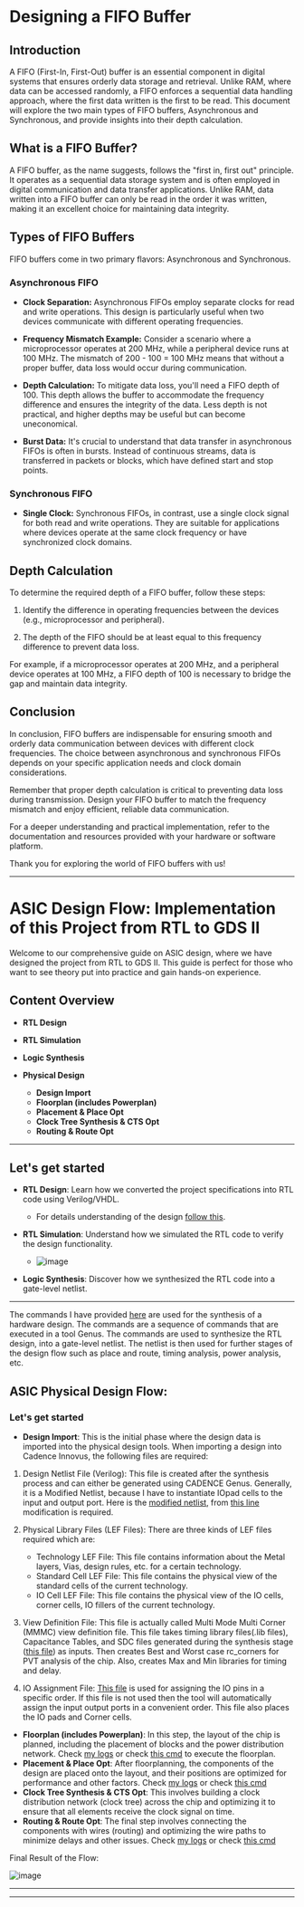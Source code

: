 # Designing a FIFO Buffer

## Introduction

A FIFO (First-In, First-Out) buffer is an essential component in digital systems that ensures orderly data storage and retrieval. Unlike RAM, where data can be accessed randomly, a FIFO enforces a sequential data handling approach, where the first data written is the first to be read. This document will explore the two main types of FIFO buffers, Asynchronous and Synchronous, and provide insights into their depth calculation.

## What is a FIFO Buffer?

A FIFO buffer, as the name suggests, follows the "first in, first out" principle. It operates as a sequential data storage system and is often employed in digital communication and data transfer applications. Unlike RAM, data written into a FIFO buffer can only be read in the order it was written, making it an excellent choice for maintaining data integrity.

## Types of FIFO Buffers

FIFO buffers come in two primary flavors: Asynchronous and Synchronous.

### Asynchronous FIFO

- **Clock Separation:** Asynchronous FIFOs employ separate clocks for read and write operations. This design is particularly useful when two devices communicate with different operating frequencies.

- **Frequency Mismatch Example:** Consider a scenario where a microprocessor operates at 200 MHz, while a peripheral device runs at 100 MHz. The mismatch of 200 - 100 = 100 MHz means that without a proper buffer, data loss would occur during communication.

- **Depth Calculation:** To mitigate data loss, you'll need a FIFO depth of 100. This depth allows the buffer to accommodate the frequency difference and ensures the integrity of the data. Less depth is not practical, and higher depths may be useful but can become uneconomical.

- **Burst Data:** It's crucial to understand that data transfer in asynchronous FIFOs is often in bursts. Instead of continuous streams, data is transferred in packets or blocks, which have defined start and stop points.

### Synchronous FIFO

- **Single Clock:** Synchronous FIFOs, in contrast, use a single clock signal for both read and write operations. They are suitable for applications where devices operate at the same clock frequency or have synchronized clock domains.

## Depth Calculation

To determine the required depth of a FIFO buffer, follow these steps:

1. Identify the difference in operating frequencies between the devices (e.g., microprocessor and peripheral).

2. The depth of the FIFO should be at least equal to this frequency difference to prevent data loss.

For example, if a microprocessor operates at 200 MHz, and a peripheral device operates at 100 MHz, a FIFO depth of 100 is necessary to bridge the gap and maintain data integrity.

## Conclusion

In conclusion, FIFO buffers are indispensable for ensuring smooth and orderly data communication between devices with different clock frequencies. The choice between asynchronous and synchronous FIFOs depends on your specific application needs and clock domain considerations.

Remember that proper depth calculation is critical to preventing data loss during transmission. Design your FIFO buffer to match the frequency mismatch and enjoy efficient, reliable data communication.

For a deeper understanding and practical implementation, refer to the documentation and resources provided with your hardware or software platform.

Thank you for exploring the world of FIFO buffers with us!

---

#  ASIC Design Flow: Implementation of this Project from RTL to GDS II

Welcome to our comprehensive guide on ASIC design, where we have designed the project from RTL to GDS II. This guide is perfect for those who want to see theory put into practice and gain hands-on experience.
## Content Overview
- **RTL Design**
- **RTL Simulation**

- **Logic Synthesis**

- **Physical Design**
  - **Design Import**
  - **Floorplan (includes Powerplan)**
  - **Placement & Place Opt**
  - **Clock Tree Synthesis & CTS Opt**
  - **Routing & Route Opt**


---

## Let's get started

- **RTL Design**: Learn how we converted the project specifications into RTL code using Verilog/VHDL.
  - For details understanding of the design [follow this](https://www.fpga4student.com/2017/01/verilog-code-for-fifo-memory.html).
- **RTL Simulation**: Understand how we simulated the RTL code to verify the design functionality.
  - ![image](https://github.com/srikanta171/Design_of_FIFO_buffer/blob/main/rtl1/Screenshot%20from%202023-12-19%2011-35-51.png)


- **Logic Synthesis**: Discover how we synthesized the RTL code into a gate-level netlist.
---
The commands I have provided [here](synthesis/scirpt_synthesis.tcl) are used for the synthesis of a hardware design. The commands are a sequence of commands that are executed in a tool Genus. The commands are used to synthesize the RTL design, into a gate-level netlist. The netlist is then used for further stages of the design flow such as place and route, timing analysis, power analysis, etc.



## ASIC Physical Design Flow:


### Let's get started

- **Design Import**: This is the initial phase where the design data is imported into the physical design tools.
When importing a design into Cadence Innovus, the following files are required:

1. Design Netlist File (Verilog): This file is created after the synthesis process and can either be generated using CADENCE Genus. Generally, it is a Modified Netlist, because I have to instantiate IOpad cells to the input and output port. Here is the [modified netlist](synthesis/fifo_netlist.v), from [this line](https://github.com/srikanta171/Design_of_FIFO_buffer/blob/da79ddadd00581af18d6dfca4b3f39bc342a1c9e/synthesis/fifo_netlist.v#L899) modification is required.
2. Physical Library Files (LEF Files): There are three kinds of LEF files required which are:
    * Technology LEF File: This file contains information about the Metal layers, Vias, design rules, etc. for a certain technology.
    * Standard Cell LEF File: This file contains the physical view of the standard cells of the current technology.
    * IO Cell LEF File: This file contains the physical view of the IO cells, corner cells, IO fillers of the current technology.

3. View Definition File: This file is actually called Multi Mode Multi Corner (MMMC) view definition file. This file takes timing library files(.lib files), Capacitance Tables, and SDC files generated during the synthesis stage ([this file](synthesis/fifo_sdc.sdc)) as inputs. Then creates Best and Worst case rc_corners for PVT analysis of the chip. Also, creates Max and Min libraries for timing and delay.

4. IO Assignment File: [This file](physical_design/fifo_iopad.io) is used for assigning the IO pins in a specific order. If this file is not used then the tool will automatically assign the input output ports in a convenient order. This file also places the IO pads and Corner cells.

- **Floorplan (includes Powerplan)**: In this step, the layout of the chip is planned, including the placement of blocks and the power distribution network. Check [my logs](physical_design/innovus.log5) or check [this cmd](https://github.com/srikanta171/Design_of_FIFO_buffer/blob/da863f4761c694e6b617bbd12c1ab5b44c729518/physical_design/innovus.cmd5#L33) to execute the floorplan.
- **Placement & Place Opt**: After floorplanning, the components of the design are placed onto the layout, and their positions are optimized for performance and other factors. Check [my logs](physical_design/innovus.log5) or check [this cmd](https://github.com/srikanta171/Design_of_FIFO_buffer/blob/da863f4761c694e6b617bbd12c1ab5b44c729518/physical_design/innovus.cmd5#L56)
- **Clock Tree Synthesis & CTS Opt**: This involves building a clock distribution network (clock tree) across the chip and optimizing it to ensure that all elements receive the clock signal on time. 
- **Routing & Route Opt**: The final step involves connecting the components with wires (routing) and optimizing the wire paths to minimize delays and other issues. Check [my logs](physical_design/innovus.log5) or check [this cmd](https://github.com/srikanta171/Design_of_FIFO_buffer/blob/da863f4761c694e6b617bbd12c1ab5b44c729518/physical_design/innovus.cmd5#L283)


Final Result of the Flow:

![image](https://github.com/srikanta171/Design_of_FIFO_buffer/blob/main/physical_design/Screenshot%20from%202023-12-20%2013-11-29.png)

---


---
